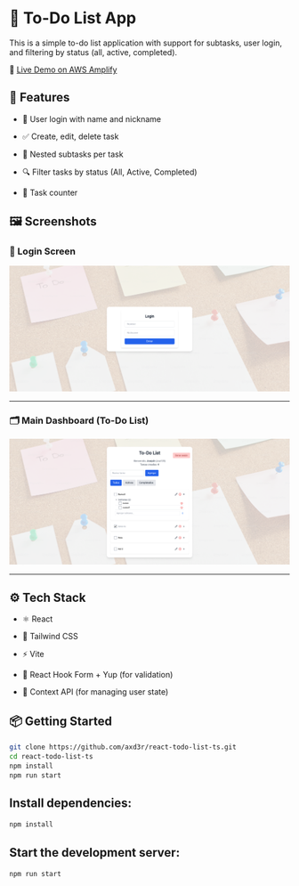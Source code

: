 # 📝 To-Do List App

This is a simple to-do list application with support for subtasks, user login, and filtering by status (all, active, completed).

🔗 [Live Demo on AWS Amplify](https://main.d3rqnua5wpp4it.amplifyapp.com/)

## 🚀 Features
- 🔐 User login with name and nickname
- ✅ Create, edit, delete task

- 🧩 Nested subtasks per task 
- 🔍 Filter tasks by status (All, Active, Completed)
- 🔢 Task counter

## 🖼️ Screenshots

### 🔑 Login Screen

![Login](./public/TestLogin.png)

---

### 🗂️ Main Dashboard (To-Do List)

![Dashboard](./public/TestList.png)

---

## ⚙️ Tech Stack

- ⚛️ React

- 💨 Tailwind CSS

- ⚡ Vite

- 🧠 React Hook Form + Yup (for validation)

- 🧰 Context API (for managing user state)



## 📦 Getting Started

```bash
git clone https://github.com/axd3r/react-todo-list-ts.git
cd react-todo-list-ts
npm install
npm run start
```
## Install dependencies:
``` bash
npm install
```

## Start the development server:
``` bash
npm run start
```
